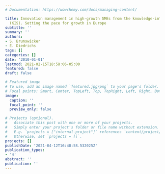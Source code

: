 ```yaml
---
# Documentation: https://wowchemy.com/docs/managing-content/

title: Innovation management in high-growth SMEs from the knowledge-intensive services
  (KIS). Setting the pace for growth in Europe
subtitle: ''
summary: ''
authors:
- S. Brunswicker
- E. Diedrichs
tags: []
categories: []
date: '2010-01-01'
lastmod: 2021-02-15T18:58:06-05:00
featured: false
draft: false

# Featured image
# To use, add an image named `featured.jpg/png` to your page's folder.
# Focal points: Smart, Center, TopLeft, Top, TopRight, Left, Right, BottomLeft, Bottom, BottomRight.
image:
  caption: ''
  focal_point: ''
  preview_only: false

# Projects (optional).
#   Associate this post with one or more of your projects.
#   Simply enter your project's folder or file name without extension.
#   E.g. `projects = ["internal-project"]` references `content/project/deep-learning/index.md`.
#   Otherwise, set `projects = []`.
projects: []
publishDate: '2021-04-12T16:48:58.532025Z'
publication_types:
- '4'
abstract: ''
publication: ''
---
```

